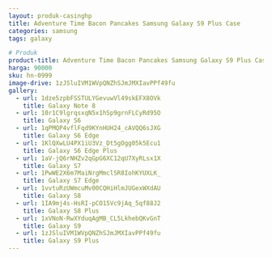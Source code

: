 ```yaml
---
layout: produk-casinghp
title: Adventure Time Bacon Pancakes Samsung Galaxy S9 Plus Case
categories: samsung
tags: galaxy

# Produk
product-title: Adventure Time Bacon Pancakes Samsung Galaxy S9 Plus Case
harga: 90000
sku: hn-0999
image-drive: 1zJSluIVM1WVpQNZhSJmJMXIavPPf49fu
gallery:
  - url: 1dze5zpbFSSTULYGevuwVl49skEFX8OVk
    title: Galaxy Note 8
  - url: 10r1C9lgrqsxqN5x1hSp9grnFLCyRd95O
    title: Galaxy S6
  - url: 1qPMQP4vflFqd9KYnHUH24_cAVQQ6sJXG
    title: Galaxy S6 Edge
  - url: 1KlQXwLU4PX1iU3Vz_Dt5gOgg05k5Ecu1
    title: Galaxy S6 Edge Plus
  - url: 1aV-jQ6rNHZv2qGpG6XC12qU7XyRLsx1X
    title: Galaxy S7
  - url: 1PwWE2X6m7MaiNrgMmclSR8IohKYUXLK_
    title: Galaxy S7 Edge
  - url: 1vvtuRzUWmcuMv00CQHiHlmJUGexWXdAU
    title: Galaxy S8
  - url: 1IA9mj4s-HsRI-pCO15Vc9jAq_5qf88J2
    title: Galaxy S8 Plus
  - url: 1xVNoN-RwXYduqAgMB_CL5LkhebQKvGnT
    title: Galaxy S9
  - url: 1zJSluIVM1WVpQNZhSJmJMXIavPPf49fu
    title: Galaxy S9 Plus
---
```

